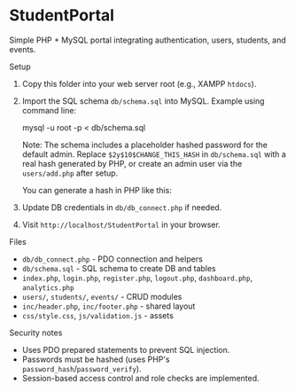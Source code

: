 # StudentPortal

Simple PHP + MySQL portal integrating authentication, users, students, and events.

Setup
1. Copy this folder into your web server root (e.g., XAMPP `htdocs`).
2. Import the SQL schema `db/schema.sql` into MySQL. Example using command line:

   mysql -u root -p < db/schema.sql

   Note: The schema includes a placeholder hashed password for the default admin. Replace `$2y$10$CHANGE_THIS_HASH` in `db/schema.sql` with a real hash generated by PHP, or create an admin user via the `users/add.php` after setup.

   You can generate a hash in PHP like this:

   <?php
   echo password_hash('your_password_here', PASSWORD_DEFAULT);
   ?>

3. Update DB credentials in `db/db_connect.php` if needed.
4. Visit `http://localhost/StudentPortal` in your browser.

Files
- `db/db_connect.php` - PDO connection and helpers
- `db/schema.sql` - SQL schema to create DB and tables
- `index.php`, `login.php`, `register.php`, `logout.php`, `dashboard.php`, `analytics.php`
- `users/`, `students/`, `events/` - CRUD modules
- `inc/header.php`, `inc/footer.php` - shared layout
- `css/style.css`, `js/validation.js` - assets

Security notes
- Uses PDO prepared statements to prevent SQL injection.
- Passwords must be hashed (uses PHP's `password_hash`/`password_verify`).
- Session-based access control and role checks are implemented.
